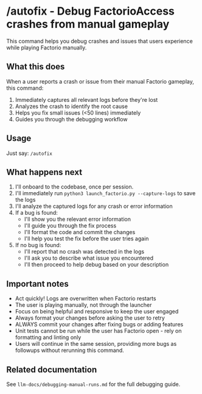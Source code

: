 # /autofix - Debug FactorioAccess crashes from manual gameplay

This command helps you debug crashes and issues that users experience while playing Factorio manually.

## What this does

When a user reports a crash or issue from their manual Factorio gameplay, this command:
1. Immediately captures all relevant logs before they're lost
2. Analyzes the crash to identify the root cause  
3. Helps you fix small issues (<50 lines) immediately
4. Guides you through the debugging workflow

## Usage

Just say: `/autofix`

## What happens next

1. I'll onboard to the codebase, once per session.
2. I'll immediately run `python3 launch_factorio.py --capture-logs` to save the logs
3. I'll analyze the captured logs for any crash or error information
4. If a bug is found:
   - I'll show you the relevant error information
   - I'll guide you through the fix process
   - I'll format the code and commit the changes
   - I'll help you test the fix before the user tries again
5. If no bug is found:
   - I'll report that no crash was detected in the logs
   - I'll ask you to describe what issue you encountered
   - I'll then proceed to help debug based on your description

## Important notes

- Act quickly! Logs are overwritten when Factorio restarts
- The user is playing manually, not through the launcher
- Focus on being helpful and responsive to keep the user engaged
- Always format your changes before asking the user to retry
- ALWAYS commit your changes after fixing bugs or adding features
- Unit tests cannot be run while the user has Factorio open - rely on formatting and linting only
- Users will continue in the same session, providing more bugs as followups without rerunning this command.

## Related documentation

See `llm-docs/debugging-manual-runs.md` for the full debugging guide.
